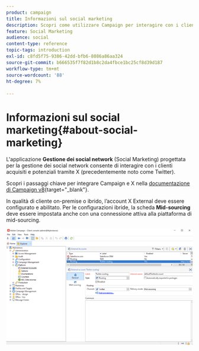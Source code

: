```yaml
---
product: campaign
title: Informazioni sul social marketing
description: Scopri come utilizzare Campaign per interagire con i clienti tramite Twitter
feature: Social Marketing
audience: social
content-type: reference
topic-tags: introduction
exl-id: c8fd5f75-9386-42dd-bfb6-8086a86aa324
source-git-commit: b666535f7f82d1b8c2da4fbce1bc25cf8d39d187
workflow-type: tm+mt
source-wordcount: '88'
ht-degree: 7%

---
```


# Informazioni sul social marketing{#about-social-marketing}

L&#39;applicazione **Gestione dei social network** (Social Marketing) progettata per la gestione dei social network consente di interagire con i clienti acquisiti e potenziali tramite X (precedentemente noto come Twitter).

Scopri i passaggi chiave per integrare Campaign e X nella [documentazione di Campaign v8](https://experienceleague.adobe.com/docs/campaign/campaign-v8/connect/ac-tw.html?lang=it){target="_blank"}.

In qualità di cliente on-premise o ibrido, l’account X External deve essere configurato e abilitato. Per le configurazioni ibride, la scheda **Mid-sourcing** deve essere impostata anche con una connessione attiva alla piattaforma di mid-sourcing.

![](assets/tw-external-account.png)
